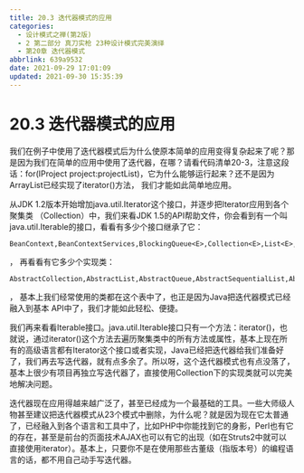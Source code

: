 ```yaml
---
title: 20.3 迭代器模式的应用
categories: 
  - 设计模式之禅(第2版)
  - 2 第二部分 真刀实枪 23种设计模式完美演绎
  - 第20章 迭代器模式
abbrlink: 639a9532
date: 2021-09-29 17:01:09
updated: 2021-09-30 15:35:39
---
```

# 20.3 迭代器模式的应用
我们在例子中使用了迭代器模式后为什么使原本简单的应用变得复杂起来了呢？那是因为我们在简单的应用中使用了迭代器，在哪？请看代码清单20-3，注意这段话：for(IProject project:projectList)，它为什么能够运行起来？还不是因为ArrayList已经实现了iterator()方法， 我们才能如此简单地应用。

从JDK 1.2版本开始增加java.util.Iterator这个接口，并逐步把Iterator应用到各个聚集类 （Collection）中，我们来看JDK 1.5的API帮助文件，你会看到有一个叫java.util.Iterable的接口，看看有多少个接口继承了它：
```
BeanContext,BeanContextServices,BlockingQueue<E>,Collection<E>,List<E>,Queue<E>,Set<E>,SortedSet<E>
```
， 再看看有它多少个实现类： 
```
AbstractCollection,AbstractList,AbstractQueue,AbstractSequentialList,AbstractSet,ArrayBlockingQueue,ArrayList,AttributeList,BeanContextServicesSupport,BeanContextSupport,ConcurrentLinkedQueue,CopyOnWriteArrayList,CopyOnWriteArraySet,DelayQueue,EnumSet,HashSet,JobStateReasons,LinkedBlockingQueue,LinkedHashSet,LinkedList,PriorityBlockingQueue,PriorityQueue,RoleList,RoleUnresolvedList,Stack,SynchronousQueue,TreeSet,Vector
```
， 基本上我们经常使用的类都在这个表中了，也正是因为Java把迭代器模式已经融入到基本 API中了，我们才能如此轻松、便捷。

我们再来看看Iterable接口。java.util.Iterable接口只有一个方法：iterator()，也就说，通过iterator()这个方法去遍历聚集类中的所有方法或属性，基本上现在所有的高级语言都有Iterator这个接口或者实现，Java已经把迭代器给我们准备好了，我们再去写迭代器，就有点多余了。所以呀，这个迭代器模式也有点没落了，基本上很少有项目再独立写迭代器了，直接使用Collection下的实现类就可以完美地解决问题。

迭代器现在应用得越来越广泛了，甚至已经成为一个最基础的工具。一些大师级人物甚至建议把迭代器模式从23个模式中删除，为什么呢？就是因为现在它太普通了，已经融入到各个语言和工具中了，比如PHP中你能找到它的身影，Perl也有它的存在，甚至是前台的页面技术AJAX也可以有它的出现（如在Struts2中就可以直接使用iterator）。基本上，只要你不是在使用那些古董级（指版本号）的编程语言的话，都不用自己动手写迭代器。

